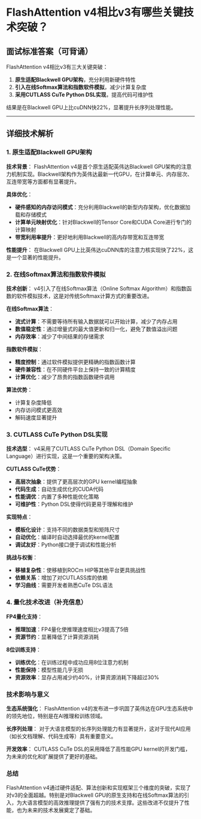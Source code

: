 # FlashAttention v4相比v3有哪些关键技术突破？

## 面试标准答案（可背诵）

FlashAttention v4相比v3有三大关键突破：
1. **原生适配Blackwell GPU架构**，充分利用新硬件特性
2. **引入在线Softmax算法和指数软件模拟**，减少计算复杂度
3. **采用CUTLASS CuTe Python DSL实现**，提高代码可维护性

结果是在Blackwell GPU上比cuDNN快22%，显著提升长序列处理性能。

---

## 详细技术解析

### 1. 原生适配Blackwell GPU架构

**技术背景**：
FlashAttention v4是首个原生适配英伟达Blackwell GPU架构的注意力机制实现。Blackwell架构作为英伟达最新一代GPU，在计算单元、内存层次、互连带宽等方面都有显著提升。

**具体优化**：
- **硬件感知的内存访问模式**：充分利用Blackwell的新型内存架构，优化数据加载和存储模式
- **计算单元映射优化**：针对Blackwell的Tensor Core和CUDA Core进行专门的计算映射
- **带宽利用率提升**：更好地利用Blackwell的高内存带宽和互连带宽

**性能提升**：
在Blackwell GPU上比英伟达cuDNN库的注意力核实现快了22%，这是一个显著的性能提升。

### 2. 在线Softmax算法和指数软件模拟

**技术创新**：
v4引入了在线Softmax算法（Online Softmax Algorithm）和指数函数的软件模拟技术，这是对传统Softmax计算方式的重要改进。

**在线Softmax算法**：
- **流式计算**：不需要等待所有输入数据就可以开始计算，减少了内存占用
- **数值稳定性**：通过增量式的最大值更新和归一化，避免了数值溢出问题
- **内存效率**：减少了中间结果的存储需求

**指数软件模拟**：
- **精度控制**：通过软件模拟提供更精确的指数函数计算
- **硬件兼容性**：在不同硬件平台上保持一致的计算精度
- **计算优化**：减少了昂贵的指数函数硬件调用

**算法优势**：
- 计算复杂度降低
- 内存访问模式更高效
- 解码速度显著提升

### 3. CUTLASS CuTe Python DSL实现

**技术选型**：
v4采用了CUTLASS CuTe Python DSL（Domain Specific Language）进行实现，这是一个重要的架构决策。

**CUTLASS CuTe优势**：
- **高层次抽象**：提供了更高层次的GPU kernel编程抽象
- **代码生成**：自动生成优化的CUDA代码
- **性能调优**：内置了多种性能优化策略
- **可维护性**：Python DSL使得代码更易于理解和维护

**实现特点**：
- **模板化设计**：支持不同的数据类型和矩阵尺寸
- **自动优化**：编译时自动选择最优的kernel配置
- **调试友好**：Python接口便于调试和性能分析

**挑战与权衡**：
- **移植复杂性**：使移植到ROCm HIP等其他平台更具挑战性
- **依赖关系**：增加了对CUTLASS库的依赖
- **学习曲线**：需要开发者熟悉CuTe DSL语法

### 4. 量化技术改进（补充信息）

**FP4量化支持**：
- **推理加速**：FP4量化使推理速度相比v3提高了5倍
- **资源节约**：显著降低了计算资源消耗

**8位训练支持**：
- **训练优化**：在训练过程中成功应用8位注意力机制
- **性能保持**：模型性能几乎无损
- **资源效率**：显存占用减少约40%，计算资源消耗下降超过30%

### 技术影响与意义

**生态系统强化**：
FlashAttention v4的发布进一步巩固了英伟达在GPU生态系统中的领先地位，特别是在AI推理和训练领域。

**长序列处理**：
对于大语言模型的长序列处理能力有显著提升，这对于现代AI应用（如长文档理解、代码生成等）具有重要意义。

**开发效率**：
CUTLASS CuTe DSL的采用降低了高性能GPU kernel的开发门槛，为未来的优化和扩展提供了更好的基础。

### 总结

FlashAttention v4通过硬件适配、算法创新和实现框架三个维度的突破，实现了对v3的全面超越。特别是对Blackwell GPU的原生支持和在线Softmax算法的引入，为大语言模型的高效推理提供了强有力的技术支撑。这些改进不仅提升了性能，也为未来的技术发展奠定了基础。
